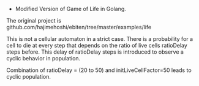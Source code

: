 * Modified Version of Game of Life in Golang. 

The original project is github.com/hajimehoshi/ebiten/tree/master/examples/life

This is not a cellular automaton in a strict case. 
There is a probability for a cell to die at every step that depends 
on the ratio of live cells ratioDelay steps before. 
This delay of ratioDelay steps is introduced to observe a cyclic behavior in population. 

Combination of ratioDelay = (20 to 50) 
and initLiveCellFactor=50 leads to cyclic population.
